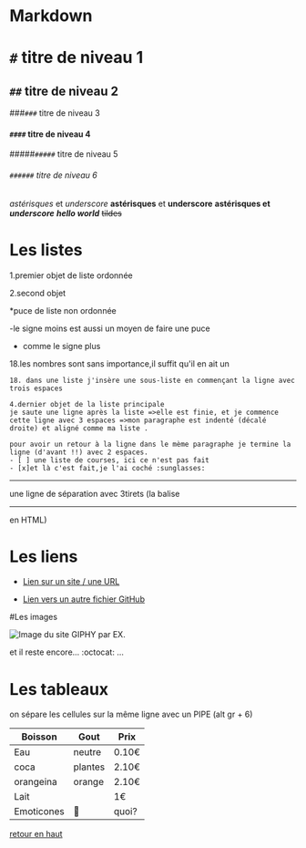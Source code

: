 # Markdown

<a name="haut">

# `#` titre de niveau 1
## `##` titre de niveau 2
###`###` titre de niveau 3
#### `####` titre de niveau 4
#####`#####` titre de niveau 5
###### `######` titre de niveau 6

*astérisques* et _underscore_
**astérisques** et __underscore__
**astérisques et _underscore_**
**_hello world_**
~~tildes~~ 
# Les listes

1.premier objet de liste ordonnée

2.second objet

 *puce de liste non ordonnée

 -le signe moins est aussi un moyen de faire une puce

 + comme le signe plus

 18.les nombres sont sans importance,il suffit qu'il en ait un

    18. dans une liste j'insère une sous-liste en commençant la ligne avec trois espaces  

    4.dernier objet de la liste principale     
    je saute une ligne après la liste =>elle est finie, et je commence cette ligne avec 3 espaces =>mon paragraphe est indenté (décalé droite) et aligné comme ma liste .

    pour avoir un retour à la ligne dans le mème paragraphe je termine la ligne (d'avant !!) avec 2 espaces.     
    - [ ] une liste de courses, ici ce n'est pas fait
    - [x]et là c'est fait,je l'ai coché :sunglasses:
--- 

une ligne de séparation avec 3tirets (la balise <hr/> en HTML)


# Les liens

   * [Lien sur un site / une URL](https://www.google.com)

   * [Lien vers un autre fichier GitHub](https://github.com/M6Tvacoder-Docs/ExercicesJS/blob/master/README.md)

#Les images

![Image du site GIPHY par EX.](https://media.giphy.com/media/rcRwO8GMSfNV6/giphy.gif)

et il reste encore... :octocat: ...

# Les tableaux

on sépare les cellules sur la même ligne avec un PIPE (alt gr + 6)

Boisson | Gout | Prix
--- | --- | --- |
Eau | neutre | 0.10€
coca | plantes | 2.10€
orangeina | orange | 2.10€
Lait | | 1€
Emoticones | :imp: | quoi?

[retour en haut](#haut)